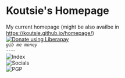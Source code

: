 # Koutsie's Homepage
My current homepage (might be also availbe in https://koutsie.github.io/homepage/) <br />
<noscript><a href="https://liberapay.com/koutsie/donate"><img alt="Donate using Liberapay" src="https://liberapay.com/assets/widgets/donate.svg"></a>
<br />*`gib me money`*
<br />----<br />
![Index](http://i.imgur.com/Ll6EKr6.png)
<br />
![Socials](http://i.imgur.com/AifDrKv.png)
<br />
![PGP](http://i.imgur.com/qdx52KK.png)
